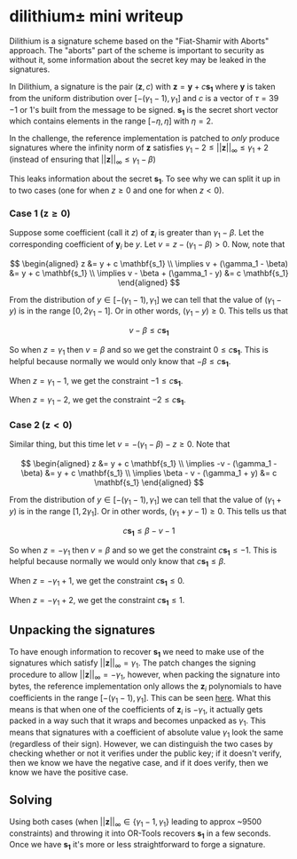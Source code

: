 # dilithium± mini writeup

Dilithium is a signature scheme based on the "Fiat-Shamir with Aborts" approach. The "aborts" part of the scheme is important to security as without it, some information about the secret key may be leaked in the signatures.

In Dilithium, a signature is the pair $(\mathbf{z}, c)$ with $\mathbf{z} = \mathbf{y} + c \mathbf{s_1}$ where $\mathbf{y}$ is taken from the uniform distribution over $[-(\gamma_1 - 1), \gamma_1]$ and $c$ is a vector of $\tau = 39$ $-1$ or $1$'s built from the message to be signed. $\mathbf{s_1}$ is the secret short vector which contains elements in the range $[-\eta, \eta]$ with $\eta = 2$.

In the challenge, the reference implementation is patched to _only_ produce signatures where the infinity norm of $\mathbf{z}$ satisfies $\gamma_1 - 2 \leq ||\mathbf{z}||_{\infty} \leq \gamma_1 + 2$ (instead of ensuring that $||\mathbf{z}||_{\infty} \leq \gamma_1 - \beta$)

This leaks information about the secret $\mathbf{s_1}$. To see why we can split it up in to two cases (one for when $z \geq 0$ and one for when $z < 0$).

### Case 1 ($\mathbf{z} \geq 0$)

Suppose some coefficient (call it $z$) of $\mathbf{z}_i$ is greater than $\gamma_1 - \beta$. Let the corresponding coefficient of $\mathbf{y}_i$ be $y$.
Let $v = z - (\gamma_1 - \beta) > 0$.
Now, note that

$$
\begin{aligned}
    z &= y + c \mathbf{s_1} \\
    \implies v + (\gamma_1 - \beta) &= y + c \mathbf{s_1} \\
\implies v - \beta + (\gamma_1 - y) &= c \mathbf{s_1}
\end{aligned}
$$

From the distribution of $y \in [-(\gamma_1 - 1), \gamma_1]$ we can tell that the value of $(\gamma_1 - y)$ is in the range $[0, 2\gamma_1 - 1]$. Or in other words, $(\gamma_1 - y) \geq 0$. This tells us that

$$
v - \beta \leq c \mathbf{s_1}
$$

So when $z = \gamma_1$ then $v = \beta$ and so we get the constraint $0 \leq c \mathbf{s_1}$. This is helpful because normally we would only know that $-\beta \leq c \mathbf{s_1}$.

When $z = \gamma_1 - 1$, we get the constraint $-1 \leq c \mathbf{s_1}$.

When $z = \gamma_1 - 2$, we get the constraint $-2 \leq c \mathbf{s_1}$.

### Case 2 ($\mathbf{z} < 0$)

Similar thing, but this time let $v = -(\gamma_1 - \beta) - z \geq 0$. Note that

$$
\begin{aligned}
    z &= y + c \mathbf{s_1} \\
\implies -v - (\gamma_1 - \beta) &= y + c \mathbf{s_1} \\
\implies \beta - v - (\gamma_1 + y) &= c \mathbf{s_1}
\end{aligned}
$$

From the distribution of $y \in [-(\gamma_1 - 1), \gamma_1]$ we can tell that the value of $(\gamma_1 + y)$ is in the range $[1, 2\gamma_1]$. Or in other words, $(\gamma_1 + y - 1) \geq 0$. This tells us that

$$
c \mathbf{s_1} \leq \beta - v - 1
$$

So when $z = -\gamma_1$ then $v = \beta$ and so we get the constraint $c \mathbf{s_1} \leq -1$. This is helpful because normally we would only know that $c \mathbf{s_1} \leq \beta$.

When $z = -\gamma_1+1$, we get the constraint $c \mathbf{s_1} \leq 0$.

When $z = -\gamma_1+2$, we get the constraint $c \mathbf{s_1} \leq 1$.

## Unpacking the signatures

To have enough information to recover $\mathbf{s_1}$ we need to make use of the signatures which satisfy $||\mathbf{z}||_{\infty} = \gamma_1$.
The patch changes the signing procedure to allow $||\mathbf{z}||_{\infty} = -\gamma_1$, however, when packing the signature into bytes, the reference implementation only allows
the $\mathbf{z}_i$ polynomials to have coefficients in the range $[-(\gamma_1 - 1), \gamma_1]$. This can be seen [here](https://github.com/pq-crystals/dilithium/blob/master/ref/poly.c#L766-L775).
What this means is that when one of the coefficients of $\mathbf{z}_i$ is $-\gamma_1$, it actually gets packed in a way such that it wraps and becomes unpacked as $\gamma_1$. This means that signatures
with a coefficient of absolute value $\gamma_1$ look the same (regardless of their sign). However, we can distinguish the two cases by checking whether or not it verifies under the public key;
if it doesn't verify, then we know we have the negative case, and if it does verify, then we know we have the positive case.

## Solving

Using both cases (when $||\mathbf{z}||_{\infty} \in \{ \gamma_1 - 1, \gamma_1 \}$ leading to approx ~9500 constraints) and throwing it into OR-Tools recovers $\mathbf{s_1}$ in a few seconds.
Once we have $\mathbf{s_1}$ it's more or less straightforward to forge a signature.
